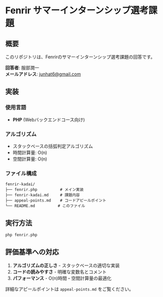 # Fenrir サマーインターンシップ選考課題

## 概要

このリポジトリは、Fenrirのサマーインターンシップ選考課題の回答です。

**回答者**: 服部潤一  
**メールアドレス**: junhat6@gmail.com

## 実装

### 使用言語
- **PHP** (Webバックエンドコース向け)

### アルゴリズム
- スタックベースの括弧判定アルゴリズム
- 時間計算量: O(n)
- 空間計算量: O(n)

### ファイル構成
```
fenrir-kadai/
├── fenrir.php          # メイン実装
├── fenrir-kadai.md     # 課題内容
├── appeal-points.md    # コードアピールポイント
└── README.md          # このファイル
```

## 実行方法

```bash
php fenrir.php
```

## 評価基準への対応

1. **アルゴリズムの正しさ** - スタックベースの適切な実装
2. **コードの読みやすさ** - 明確な変数名とコメント
3. **パフォーマンス** - O(n)時間・空間計算量の最適化

詳細なアピールポイントは `appeal-points.md` をご覧ください。
